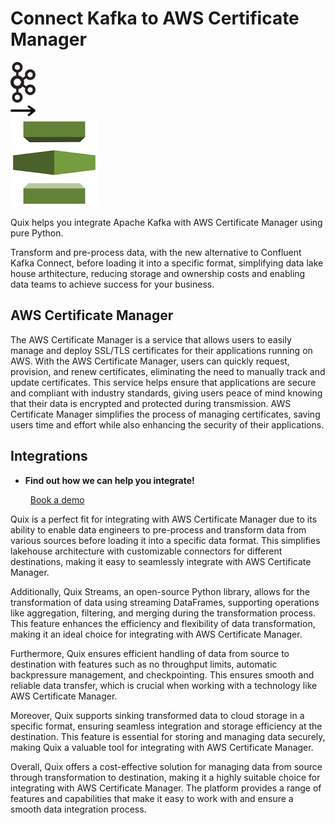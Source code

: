 # Connect Kafka to AWS Certificate Manager

<div class="connect-images cards blog-grid-card" markdown>
<div>
<img src="../images/kafka_logo.png" width="40px" />
</div>
<div>
<img src="../images/arrow.svg" width="40px" />
</div>
<div>
<img src="./images/aws-certificate-manager_1.jpg" />
</div>
</div>

Quix helps you integrate Apache Kafka with AWS Certificate Manager using pure Python.

Transform and pre-process data, with the new alternative to Confluent Kafka Connect, before loading it into a specific format, simplifying data lake house arthitecture, reducing storage and ownership costs and enabling data teams to achieve success for your business.

## AWS Certificate Manager

The AWS Certificate Manager is a service that allows users to easily manage and deploy SSL/TLS certificates for their applications running on AWS. With the AWS Certificate Manager, users can quickly request, provision, and renew certificates, eliminating the need to manually track and update certificates. This service helps ensure that applications are secure and compliant with industry standards, giving users peace of mind knowing that their data is encrypted and protected during transmission. AWS Certificate Manager simplifies the process of managing certificates, saving users time and effort while also enhancing the security of their applications.

## Integrations

<div class="grid cards" markdown>

- __Find out how we can help you integrate!__

    <a class="md-button md-button--primary" href="https://share.hsforms.com/1iW0TmZzKQMChk0lxd_tGiw4yjw2?__hstc=175542013.2303933fbd746c0ac86d9ccbe9bc9100.1728383268831.1729603416735.1729620918855.31&__hssc=175542013.1.1729620918855&__hsfp=2132701734" target="_blank" style="margin:.5rem;">Book a demo</a>

</div>


Quix is a perfect fit for integrating with AWS Certificate Manager due to its ability to enable data engineers to pre-process and transform data from various sources before loading it into a specific data format. This simplifies lakehouse architecture with customizable connectors for different destinations, making it easy to seamlessly integrate with AWS Certificate Manager. 

Additionally, Quix Streams, an open-source Python library, allows for the transformation of data using streaming DataFrames, supporting operations like aggregation, filtering, and merging during the transformation process. This feature enhances the efficiency and flexibility of data transformation, making it an ideal choice for integrating with AWS Certificate Manager.

Furthermore, Quix ensures efficient handling of data from source to destination with features such as no throughput limits, automatic backpressure management, and checkpointing. This ensures smooth and reliable data transfer, which is crucial when working with a technology like AWS Certificate Manager.

Moreover, Quix supports sinking transformed data to cloud storage in a specific format, ensuring seamless integration and storage efficiency at the destination. This feature is essential for storing and managing data securely, making Quix a valuable tool for integrating with AWS Certificate Manager.

Overall, Quix offers a cost-effective solution for managing data from source through transformation to destination, making it a highly suitable choice for integrating with AWS Certificate Manager. The platform provides a range of features and capabilities that make it easy to work with and ensure a smooth data integration process.

